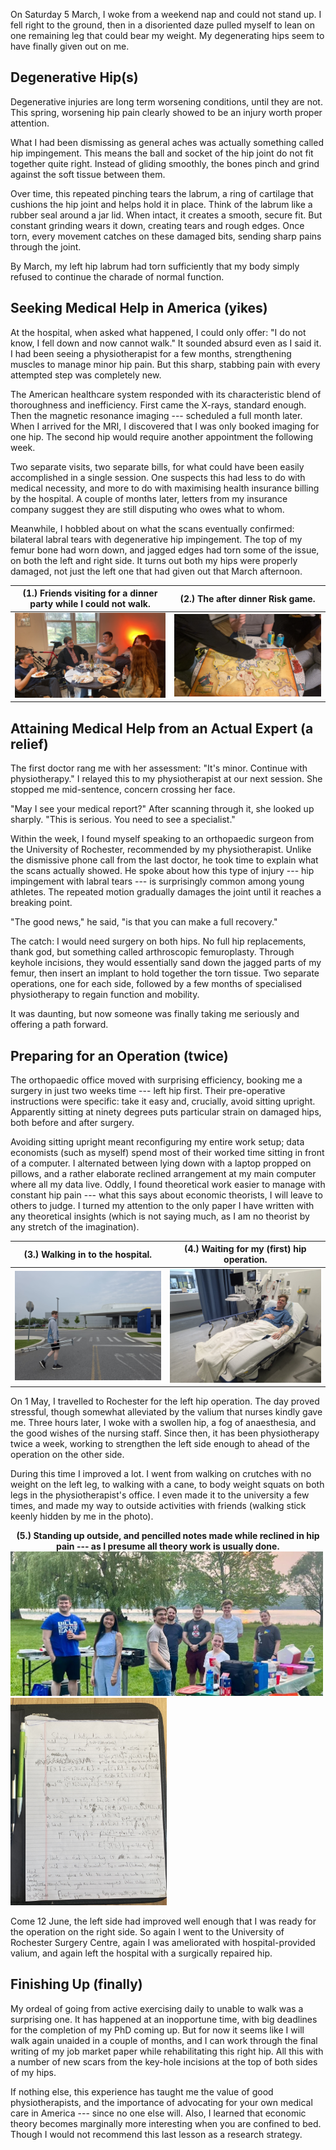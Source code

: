 On Saturday 5 March, I woke from a weekend nap and could not stand up.
I fell right to the ground, then in a disoriented daze pulled myself to lean on one remaining leg that could bear my weight.
My degenerating hips seem to have finally given out on me.

## Degenerative Hip(s)

Degenerative injuries are long term worsening conditions, until they are not.
This spring, worsening hip pain clearly showed to be an injury worth proper attention.

What I had been dismissing as general aches was actually something called hip impingement.
This means the ball and socket of the hip joint do not fit together quite right.
Instead of gliding smoothly, the bones pinch and grind against the soft tissue between them.

Over time, this repeated pinching tears the labrum, a ring of cartilage that cushions the hip joint and helps hold it in place.
Think of the labrum like a rubber seal around a jar lid.
When intact, it creates a smooth, secure fit.
But constant grinding wears it down, creating tears and rough edges. Once torn, every movement catches on these damaged bits, sending sharp pains through the joint.

By March, my left hip labrum had torn sufficiently that my body simply refused to continue the charade of normal function.

## Seeking Medical Help in America (yikes)

At the hospital, when asked what happened, I could only offer: "I do not know, I fell down and now cannot walk."
It sounded absurd even as I said it.
I had been seeing a physiotherapist for a few months, strengthening muscles to manage minor hip pain.
But this sharp, stabbing pain with every attempted step was completely new.

The American healthcare system responded with its characteristic blend of thoroughness and inefficiency.
First came the X-rays, standard enough.
Then the magnetic resonance imaging --- scheduled a full month later. 
When I arrived for the MRI, I discovered that I was only booked imaging for one hip.
The second hip would require another appointment the following week.

Two separate visits, two separate bills, for what could have been easily accomplished in a single session.
One suspects this had less to do with medical necessity, and more to do with maximising health insurance billing by the hospital.
A couple of months later, letters from my insurance company suggest they are still disputing who owes what to whom.

Meanwhile, I hobbled about on what the scans eventually confirmed: bilateral labral tears with degenerative hip impingement.
The top of my femur bone had worn down, and jagged edges had torn some of the issue, on both the left and right side.
It turns out both my hips were properly damaged, not just the left one that had given out that March afternoon.

(1.) Friends visiting for a dinner party while I could not walk. | (2.) The after dinner Risk game.
:-----------------------------------------:|:-------------------------:
![](../files/posts/2025-06-15-two-surgically-repaired-hips/dinner-party.JPG)  |  ![](../files/posts/2025-06-15-two-surgically-repaired-hips/board-game.JPG)


## Attaining Medical Help from an Actual Expert (a relief)

The first doctor rang me with her assessment: "It's minor. Continue with physiotherapy."
I relayed this to my physiotherapist at our next session.
She stopped me mid-sentence, concern crossing her face.

"May I see your medical report?"
After scanning through it, she looked up sharply.
"This is serious. You need to see a specialist."

Within the week, I found myself speaking to an orthopaedic surgeon from the University of Rochester, recommended by my physiotherapist.
Unlike the dismissive phone call from the last doctor, he took time to explain what the scans actually showed.
He spoke about how this type of injury --- hip impingement with labral tears --- is surprisingly common among young athletes.
The repeated motion gradually damages the joint until it reaches a breaking point.

"The good news," he said, "is that you can make a full recovery." 

The catch: I would need surgery on both hips.
No full hip replacements, thank god, but something called arthroscopic femuroplasty.
Through keyhole incisions, they would essentially sand down the jagged parts of my femur, then insert an implant to hold together the torn tissue.
Two separate operations, one for each side, followed by a few months of specialised physiotherapy to regain function and mobility.

It was daunting, but now someone was finally taking me seriously and offering a path forward.

## Preparing for an Operation (twice)

The orthopaedic office moved with surprising efficiency, booking me a surgery in just two weeks time --- left hip first.
Their pre-operative instructions were specific: take it easy and, crucially, avoid sitting upright.
Apparently sitting at ninety degrees puts particular strain on damaged hips, both before and after surgery.

Avoiding sitting upright meant reconfiguring my entire work setup; data economists (such as myself) spend most of their worked time sitting in front of a computer.
I alternated between lying down with a laptop propped on pillows, and a rather elaborate reclined arrangement at my main computer where all my data live.
Oddly, I found theoretical work easier to manage with constant hip pain --- what this says about economic theorists, I will leave to others to judge.
I turned my attention to the only paper I have written with any theoretical insights (which is not saying much, as I am no theorist by any stretch of the imagination).

(3.) Walking in to the hospital. | (4.) Waiting for my (first) hip operation.
:-----------------------------------------:|:-------------------------:
![](../files/posts/2025-06-15-two-surgically-repaired-hips/hospital-walk.JPG)  |  ![](../files/posts/2025-06-15-two-surgically-repaired-hips/hospital-bed-1.JPG)

On 1 May, I travelled to Rochester for the left hip operation.
The day proved stressful, though somewhat alleviated by the valium that nurses kindly gave me.
Three hours later, I woke with a swollen hip, a fog of anaesthesia, and the good wishes of the nursing staff.
Since then, it has been physiotherapy twice a week, working to strengthen the left side enough to ahead of the operation on the other side.

During this time I improved a lot.
I went from walking on crutches with no weight on the left leg, to walking with a cane, to body weight squats on both legs in the physiotherapist's office.
I even made it to the university a few times, and made my way to outside activities with friends (walking stick keenly hidden by me in the photo).

<p float="left">
  <div style="width: 750; text-align: center;font-weight: bold">(5.) Standing up outside, and pencilled notes made while reclined in hip pain --- as I presume all theory work is usually done.</div>
  <img src="../files/posts/2025-06-15-two-surgically-repaired-hips/outside-barbecue.JPG" width="500" />
  <img src="../files/posts/2025-06-15-two-surgically-repaired-hips/cf-notes.JPG" width="250" />
</p>

Come 12 June, the left side had improved well enough that I was ready for the operation on the right side.
So again I went to the University of Rochester Surgery Centre, again I was ameliorated with hospital-provided valium, and again left the hospital with a surgically repaired hip.

## Finishing Up (finally)

My ordeal of going from active exercising daily to unable to walk was a surprising one.
It has happened at an inopportune time, with big deadlines for the completion of my PhD coming up.
But for now it seems like I will walk again unaided in a couple of months, and I can work through the final writing of my job market paper while rehabilitating this right hip.
All this with a number of new scars from the key-hole incisions at the top of both sides of my hips.

If nothing else, this experience has taught me the value of good physiotherapists, and the importance of advocating for your own medical care in America --- since no one else will.
Also, I learned that economic theory becomes marginally more interesting when you are confined to bed.
Though I would not recommend this last lesson as a research strategy.
